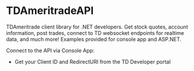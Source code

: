 # TDAmeritradeAPI
TDAmeritrade client library for .NET developers. Get stock quotes, account information, post trades, connect to TD websocket endpoints for realtime data, and much more! Examples provided for console app and ASP.NET.

Connect to the API via Console App:
- Get your Client ID and RedirectURI from the TD Developer portal
